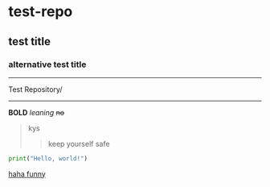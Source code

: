 # test-repo
## test title
### alternative test title

---
Test Repository/
***

**BOLD**
_leaning_
~~no~~

>kys
>>keep yourself safe

```python
print("Hello, world!")
```

[haha funny](https://www.youtube.com/watch?v=dQw4w9WgXcQ)
